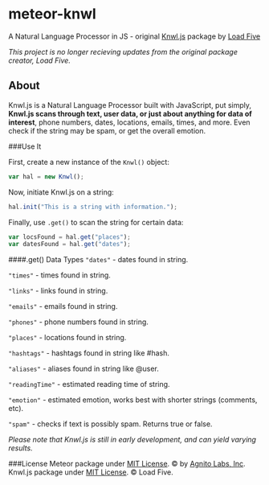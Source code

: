 # meteor-knwl #
A Natural Language Processor in JS - original [Knwl.js](https://github.com/loadfive/Knwl.js) package by [Load Five](https://github.com/loadfive)

*This project is no longer recieving updates from the original package creator, Load Five.*

## About ##
Knwl.js is a Natural Language Processor built with JavaScript, put simply, **Knwl.js scans through text, user data, or just about anything for data of interest**, phone numbers, dates, locations, emails, times, and more. Even check if the string may be spam, or get the overall emotion. 

###Use It

First, create a new instance of the ```Knwl()``` object:
```javascript
var hal = new Knwl();
```

Now, initiate Knwl.js on a string:
```javascript
hal.init("This is a string with information.");
```

Finally, use ```.get()``` to scan the string for certain data:
```javascript
var locsFound = hal.get("places");
var datesFound = hal.get("dates");
```

####.get() Data Types
```"dates"``` - dates found in string.

```"times"``` - times found in string.

```"links"``` - links found in string.

```"emails"``` - emails found in string.

```"phones"``` - phone numbers found in string.

```"places"``` - locations found in string.

```"hashtags"``` - hashtags found in string like #hash.

```"aliases"``` - aliases found in string like @user.

```"readingTime"``` - estimated reading time of string.

```"emotion"``` - estimated emotion, works best with shorter strings (comments, etc).

```"spam"``` - checks if text is possibly spam. Returns true or false.


*Please note that Knwl.js is still in early development, and can yield varying results.*


###License
Meteor package under [MIT License](LICENSE). © by [Agnito Labs, Inc](http://www.agnitolabs.com).
Knwl.js package under [MIT License](LICENSE). © Load Five.